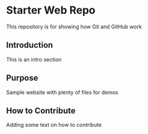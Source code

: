 # Starter Web Repo

This repository is for showing how Git and GitHub work

## Introduction

This is an intro section

## Purpose

Sample website with plenty of files for demos

## How to Contribute 

Adding some text on how to contribute